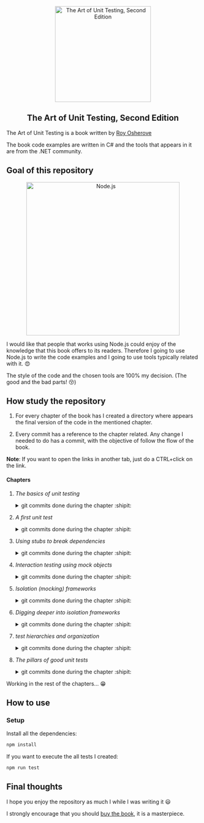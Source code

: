 <p align="center">
  <a href="https://www.manning.com/books/the-art-of-unit-testing-second-edition">
    <img alt="The Art of Unit Testing, Second Edition" src="https://images.manning.com/720/960/resize/book/8/a491280-9705-427a-bfac-907b7a8129c7/osherove2.png" width="250" />
  </a>
</p>
<h2 align="center">
 The Art of Unit Testing, Second Edition <br>
</h2>

The Art of Unit Testing is a book written by [Roy Osherove](http://osherove.com/)

The book code examples are written in C# and the tools that appears in it are from the .NET community.

## Goal of this repository

<p align="center">
  <a href="https://nodejs.org/">
    <img
      alt="Node.js"
      src="https://nodejs.org/static/images/logo-light.svg"
      width="400"
    />
  </a>
</p>

I would like that people that works using Node.js could enjoy of the knowledge that this book offers to its readers. Therefore I going to use Node.js to write the code examples and I going to use tools typically related with it. :heart_eyes:

The style of the code and the chosen tools are 100% my decision. (The good and the bad parts! :kissing_closed_eyes:)

## How study the repository

1. For every chapter of the book has I created a directory
   where appears the final version of the code in the mentioned chapter.

2. Every commit has a reference to the chapter related. Any change I needed to do has a commit, with the objective of follow the flow of the book.

**Note**: If you want to open the links in another tab, just do a CTRL+click on the link.

#### Chapters

1.  _The basics of unit testing_

    <details><summary>git commits done during the chapter :shipit:</summary>
     <p>
      - <a href="https://github.com/devcorpio/the-art-of-unit-testing/commit/8668ed2">Initial commit</a><br>
      - <a href="https://github.com/devcorpio/the-art-of-unit-testing/commit/254cba7">In order to commit formatted code I installed prettier, pretty-quick and husky</a><br>
      - <a href="https://github.com/devcorpio/the-art-of-unit-testing/commit/1ede197">update README</a><br>
      - <a href="https://github.com/devcorpio/the-art-of-unit-testing/commit/a03a1c4">preparing the simpleParser example, creating InvalidOperation custom error</a><br>
      - <a href="https://github.com/devcorpio/the-art-of-unit-testing/commit/43b2582">creating simpleParser example</a><br>
      - <a href="https://github.com/devcorpio/the-art-of-unit-testing/commit/7a5e84a">creating a test manually to do basic tests to simpleParser, I'm not using unit testing frameworks, yet</a>
     </p>
    </details>

2.  _A first unit test_

    <details><summary>git commits done during the chapter :shipit:</summary>
     <p>
      - <a href="https://github.com/devcorpio/the-art-of-unit-testing/commit/fc4c419">starting LogAn, the project that we are going to use in the next chapters</a><br>
      - <a href="https://github.com/devcorpio/the-art-of-unit-testing/commit/89c24d4">install jest</a><br>
      - <a href="https://github.com/devcorpio/the-art-of-unit-testing/commit/2e2bb78">renaming homemade test of the chapter 01 to avoid conflicts with jest</a><br>
      - <a href="https://github.com/devcorpio/the-art-of-unit-testing/commit/6caedc8">creating logAnalyzer and its test, that show us that the SUT have a bug</a><br>
      - <a href="https://github.com/devcorpio/the-art-of-unit-testing/commit/0f54abd">fix isValidLogFileName in order to fix the test</a><br>
      - <a href="https://github.com/devcorpio/the-art-of-unit-testing/commit/6d01b7b">adding two more tests, one of them intetionally fails</a><br>
      - <a href="https://github.com/devcorpio/the-art-of-unit-testing/commit/5242ee2">fix in isValidLogFilename to fix the test</a><br>
      - <a href="https://github.com/devcorpio/the-art-of-unit-testing/commit/aaa3ecf">refactoring the code of thest using the parameterized tests technique</a><br>
      - <a href="https://github.com/devcorpio/the-art-of-unit-testing/commit/bb97e1e">adding setup to the test</a><br>
      - <a href="https://github.com/devcorpio/the-art-of-unit-testing/commit/279aacc">returns error if the filename is empty</a><br>
      - <a href="https://github.com/devcorpio/the-art-of-unit-testing/commit/7e50568">add test that assert that the error is thrown</a><br>
      - <a href="https://github.com/devcorpio/the-art-of-unit-testing/commit/0900685">adding state logAnalyzer</a><br>
      - <a href="https://github.com/devcorpio/the-art-of-unit-testing/commit/8d21eb8">first state-based test for logAnalyzer</a><br>
      - <a href="https://github.com/devcorpio/the-art-of-unit-testing/commit/9b319ea">add a inmemory calculator to continuing trying state-based testing</a><br>
      - <a href="https://github.com/devcorpio/the-art-of-unit-testing/commit/6ecfd55">add a memory calculator in order to test it with state-based testing</a><br>
      - <a href="https://github.com/devcorpio/the-art-of-unit-testing/commit/232a8ae">update readme</a><br>
      - <a href="https://github.com/devcorpio/the-art-of-unit-testing/commit/09e19e4">remove .vscode from repository</a><br>
     </p>
    </details>

3.  _Using stubs to break dependencies_

    <details><summary>git commits done during the chapter :shipit:</summary>
     <p>
      - <a href="https://github.com/devcorpio/the-art-of-unit-testing/commit/b23053f">copy code from chapter 02 to the chapter 03 folder in order to continue with the book</a><br>
      - <a href="https://github.com/devcorpio/the-art-of-unit-testing/commit/e57c8f1">install @types/node, with that, I can work with types and node.js modules without vscode warnings</a><br>
      - <a href="https://github.com/devcorpio/the-art-of-unit-testing/commit/95768cf">check the validity of the file extension in a disk file, that creates an external dependency, unit tests are broken</a><br>
      - <a href="https://github.com/devcorpio/the-art-of-unit-testing/commit/42afa86">fixing logAnalyzer tests, right now they are integration tests and not unit tests, meh</a><br>
      - <a href="https://github.com/devcorpio/the-art-of-unit-testing/commit/8c0bb71">extracting a factory function that touches the filesystem and calling it</a><br>
      - <a href="https://github.com/devcorpio/the-art-of-unit-testing/commit/bdce009">creating a fake extension manager, the name of a fake is because we can use it as a stub or a mock, depending of the test.</a><br>
      - <a href="https://github.com/devcorpio/the-art-of-unit-testing/commit/2c44a3a">create a new fake that is ready to be configurable to use in test</a><br>
      - <a href="https://github.com/devcorpio/the-art-of-unit-testing/commit/0c83251">fixing alwaysValidFakeExtensionManager, I didn't create the function return</a><br>
      - <a href="https://github.com/devcorpio/the-art-of-unit-testing/commit/108928e">I created a seam in logAnalyzer, that seam enable the possibility of inject the dependency while are calling the function</a><br>
      - <a href="https://github.com/devcorpio/the-art-of-unit-testing/commit/0dac764">using the fakeManagerExtension to fix the failed test from the previous commit</a><br>
      - <a href="https://github.com/devcorpio/the-art-of-unit-testing/commit/3ea220e">creating a extension manager factory that allows to set the extension manager to return before execute it, the default manager it returns is fileExtensionManager</a><br>
      - <a href="https://github.com/devcorpio/the-art-of-unit-testing/commit/ceb8d02">using extensionManagerFactory I created an integration test, because the test is making use of a external dependency, the filesystem</a><br>
      - <a href="https://github.com/devcorpio/the-art-of-unit-testing/commit/baecfdc">using extensionManagerFactory I created an unit test, because the test is making use of a fake extension manager, therefore I'm not using the filesystem that is an external dependency</a><br>
      - <a href="https://github.com/devcorpio/the-art-of-unit-testing/commit/02cbb5b">I have changed the isValid method from the fakes to return a promise instead of a boolean</a><br>
      - <a href="https://github.com/devcorpio/the-art-of-unit-testing/commit/3847482">In order to use the technique Extract and Override I needed to create a new file using logAnalyzer as a class and create a virtual method</a><br>
      - <a href="https://github.com/devcorpio/the-art-of-unit-testing/commit/3d89553">testing the the new class using the technique Extract and Override</a><br>
     </p>
    </details>

4.  _Interaction testing using mock objects_

    <details><summary>git commits done during the chapter :shipit:</summary>
     <p>
      - <a href="https://github.com/devcorpio/the-art-of-unit-testing/commit/36ad452">copy code from chapter 03 to the chapter 04 folder in order to continue with the book</a><br>
      - <a href="https://github.com/devcorpio/the-art-of-unit-testing/commit/e8caed0">organizing a bit more the files to improve the 'first glance' effect of LogAn folder</a><br>
      - <a href="https://github.com/devcorpio/the-art-of-unit-testing/commit/a74aebb">create a new object that fake a call to a web service</a><br>
      - <a href="https://github.com/devcorpio/the-art-of-unit-testing/commit/ae67788">create a basic webservice in order to create an example that I want to create from the book</a><br>
      - <a href="https://github.com/devcorpio/the-art-of-unit-testing/commit/8b1bdd8">adding a parameter that allows to pass an object webService to logAnalyzer</a><br>
      - <a href="https://github.com/devcorpio/the-art-of-unit-testing/commit/c51ced2">creating the real webService connector</a><br>
      - <a href="https://github.com/devcorpio/the-art-of-unit-testing/commit/3fb65ab">fixing fakeWebService, create getter and return both object with the two functions</a><br>
      - <a href="https://github.com/devcorpio/the-art-of-unit-testing/commit/107ca34">create a unit test that use fakeWebService as a mock</a><br>
      - <a href="https://github.com/devcorpio/the-art-of-unit-testing/commit/4da9ca7">adding another fake named emailService, and create a new test where the webService is used as stub and the emailService as a mock</a><br>
     </p>
    </details>

5.  _Isolation (mocking) frameworks_

    <details><summary>git commits done during the chapter :shipit:</summary>
     <p>
      - <a href="https://github.com/devcorpio/the-art-of-unit-testing/commit/adc1345">copy logAnalyzer.js, errors and fakes from the folder of chapter 04 in order to continue with the book</a><br>
      - <a href="https://github.com/devcorpio/the-art-of-unit-testing/commit/e1a095c">creating a test that use a fake handwritten</a><br>
      - <a href="https://github.com/devcorpio/the-art-of-unit-testing/commit/0223c9f">instead of use a handwriting fake I create it using jest mocking module!</a><br>
      - <a href="https://github.com/devcorpio/the-art-of-unit-testing/commit/1dcf09b">check that the logError method is called with the expected error message using jest mocking system functions</a><br>
     </p>
    </details>

6.  _Digging deeper into isolation frameworks_

    <details><summary>git commits done during the chapter :shipit:</summary>
     <p>
        No commits here, this chapter go deep in the explanation about isolation frameworks, interesting concepts! :grin:
     </p>
    </details>

7.  _test hierarchies and organization_

    <details><summary>git commits done during the chapter :shipit:</summary>
     <p>
      - <a href="https://github.com/devcorpio/the-art-of-unit-testing/commit/2fc73fd">initial code to create a test api for the application, the name of the first strategy is abstract test infrastructure class pattern</a><br>
      - <a href="https://github.com/devcorpio/the-art-of-unit-testing/commit/df26d6d">refactored solution based in abstract test infrastructure class pattern</a><br>

    -   Also Wonderful explanations about concepts as:

        1. Focus in the importance of separation of unit tests and integration tests.
        2. Separate them by speed: slows, fasts, etc
        3. Create nightly builds, CI builds, etc
        4. More and more :grin: if you want to know all, [buy the book](https://www.amazon.com/Art-Unit-Testing-examples/dp/1617290890)

     </p>
    </details>

8.  _The pillars of good unit tests_

    <details><summary>git commits done during the chapter :shipit:</summary>
     <p>
      - No commits here, in this chapter Roy speaks deeply about:

         1. Writing trustworthy tests
         2. Writing maintainable tests
         3. Writing readable tests
         4. Exploring naming conventions for unit tests.

    <br>
    Thanks to the content of this chapter I have said to myself many times "aha", this chapter by itself triggers a message,and the message is: "buy the book!" :grin: I enjoyed a lot this chapter.

     </p>
    </details>

Working in the rest of the chapters... :grin:

## How to use

### Setup

Install all the dependencies:

```bash
npm install
```

If you want to execute the all tests I created:

```bash
npm run test
```

## Final thoughts

I hope you enjoy the repository as much I while I was writing it :smiley:

I strongly encourage that you should [buy the book](https://www.amazon.com/Art-Unit-Testing-examples/dp/1617290890), it is a masterpiece.
